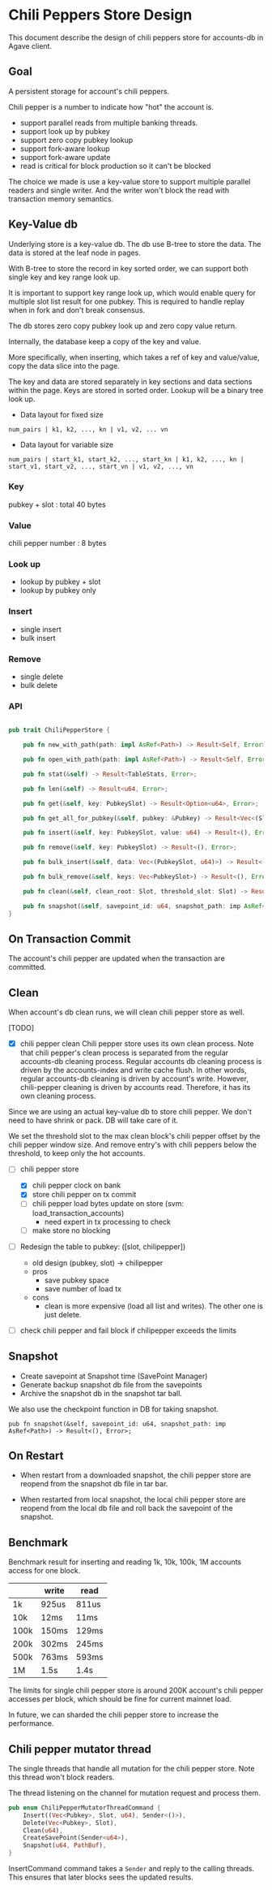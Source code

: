 # Chili Peppers Store Design

This document describe the design of chili peppers store for accounts-db in Agave client.

## Goal

A persistent storage for account's chili peppers.

Chili pepper is a number to indicate how "hot" the account is.

* support parallel reads from multiple banking threads.
* support look up by pubkey
* support zero copy pubkey lookup
* support fork-aware lookup
* support fork-aware update
* read is critical for block production so it can't be blocked

The choice we made is use a key-value store to support multiple parallel readers
and single writer. And the writer won't block the read with transaction memory
semantics.


## Key-Value db

Underlying store is a key-value db. The db use B-tree to store the data. The
data is stored at the leaf node in pages.

With B-tree to store the record in key sorted order, we can support both single key and
key range look up.

It is important to support key range look up, which would enable query for
multiple slot list result for one pubkey. This is required to handle replay when
in fork and don't break consensus.

The db stores zero copy pubkey look up and zero copy value return.

Internally, the database keep a copy of the key and value.

More specifically, when inserting, which takes a ref of key and value/value,
copy the data slice into the page.

The key and data are stored separately in key sections and data sections within
the page. Keys are stored in sorted order. Lookup will be a binary tree look
up.

* Data layout for fixed size

```
num_pairs | k1, k2, ..., kn | v1, v2, ... vn
```

* Data layout for variable size

```
num_pairs | start_k1, start_k2, ..., start_kn | k1, k2, ..., kn | start_v1, start_v2, ..., start_vn | v1, v2, ..., vn
```
<!--
https://github.com/cberner/redb/blob/b879f353218454fd2e806439a43d0c3aae315d06/src/tree_store/btree_base.rs#L778

```
        self.page[key_offset..(key_offset + key.len())].copy_from_slice(key);
        ...
        self.page[offset..(offset + size_of::<u32>())].copy_from_slice(
                &u32::try_from(value_offset + value.len())
                    .unwrap()
                    .to_le_bytes(),
            );
```
-->

### Key

pubkey + slot : total 40 bytes

### Value

chili pepper number : 8 bytes

### Look up

* lookup by pubkey + slot
* lookup by pubkey only

### Insert

* single insert
* bulk insert

### Remove

* single delete
* bulk delete

### API

```rust

pub trait ChiliPepperStore {

    pub fn new_with_path(path: impl AsRef<Path>) -> Result<Self, Error>;

    pub fn open_with_path(path: impl AsRef<Path>) -> Result<Self, Error>;

    pub fn stat(&self) -> Result<TableStats, Error>;

    pub fn len(&self) -> Result<u64, Error>;

    pub fn get(&self, key: PubkeySlot) -> Result<Option<u64>, Error>;

    pub fn get_all_for_pubkey(&self, pubkey: &Pubkey) -> Result<Vec<(Slot, u64)>, Error>;

    pub fn insert(&self, key: PubkeySlot, value: u64) -> Result<(), Error>;

    pub fn remove(&self, key: PubkeySlot) -> Result<(), Error>;

    pub fn bulk_insert(&self, data: Vec<(PubkeySlot, u64)>) -> Result<(), Error>;

    pub fn bulk_remove(&self, keys: Vec<PubkeySlot>) -> Result<(), Error>;

    pub fn clean(&self, clean_root: Slot, threshold_slot: Slot) -> Result<(), Error>;

    pub fn snapshot(&self, savepoint_id: u64, snapshot_path: imp AsRef<Path>) -> Result<(), Error>;
}

```

## On Transaction Commit

The account's chili pepper are updated when the transaction are committed.

## Clean

When account's db clean runs, we will clean chili pepper store as well.

[TODO]

- [x] chili pepper clean
Chili pepper store uses its own clean process. Note that chili pepper's clean
process is separated from the regular accounts-db cleaning process. Regular
accounts db cleaning process is driven by the accounts-index and write cache
flush. In other words, regular accounts-db cleaning is driven by account's
write. However, chili-pepper cleaning is driven by accounts read. Therefore, it
has its own cleaning process.

Since we are using an actual key-value db to store chili pepper. We don't need
to have shrink or pack. DB will take care of it.

We set the threshold slot to the max clean block's chili pepper offset by the chili
pepper window size. And remove entry's with chili peppers below the threshold,
to keep only the hot accounts.

- [ ] chili pepper store
    - [x] chili pepper clock on bank
    - [x] store chili pepper on tx commit
    - [ ] chili pepper load bytes update on store (svm: load_transaction_accounts)
        - need expert in tx processing to check
    - [ ] make store no blocking

- [ ] Redesign the table to pubkey: ([slot, chilipepper])
    - old design (pubkey, slot) -> chilipepper
    - pros
        - save pubkey space
        - save number of load tx
    - cons
        - clean is more expensive (load all list and writes). The other one is just delete.

- [ ] check chili pepper and fail block if chilipepper exceeds the limits

## Snapshot

* Create savepoint at Snapshot time (SavePoint Manager)
* Generate backup snapshot db file from the savepoints
* Archive the snapshot db in the snapshot tar ball.

We also use the checkpoint function in DB for taking snapshot.

```
pub fn snapshot(&self, savepoint_id: u64, snapshot_path: imp AsRef<Path>) -> Result<(), Error>;
```


## On Restart

* When restart from a downloaded snapshot, the chili pepper store are reopend
from the snapshot db file in tar bar.

* When restarted from local snapshot, the local chili pepper store are reopend from the
local db file and roll back the savepoint of the snapshot.

## Benchmark

Benchmark result for inserting and reading 1k, 10k, 100k, 1M accounts access for
one block.

|    | write | read |
-----|------|-------|
| 1k | 925us   | 811us   |
| 10k | 12ms  | 11ms   |
| 100k | 150ms  | 129ms   |
| 200k | 302ms  | 245ms   |
| 500k | 763ms  | 593ms   |
| 1M | 1.5s  | 1.4s   |

The limits for single chili pepper store is around 200K account's chili pepper
accesses per block, which should be fine for current mainnet load.

In future, we can sharded the chili pepper store to increase the performance.

## Chili pepper mutator thread

The single threads that handle all mutation for the chili pepper store. Note
this thread won't block readers.

The thread listening on the channel for mutation request and process them.

```rust
pub enum ChiliPepperMutatorThreadCommand {
    Insert((Vec<Pubkey>, Slot, u64), Sender<()>),
    Delete(Vec<Pubkey>, Slot),
    Clean(u64),
    CreateSavePoint(Sender<u64>),
    Snapshot(u64, PathBuf),
}
```

InsertCommand command takes a `Sender` and reply to the calling threads. This
ensures that later blocks sees the updated results.
